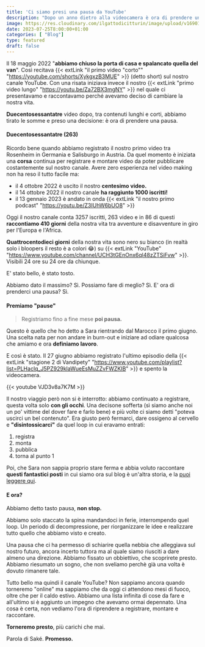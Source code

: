 ```yaml
---
title: 'Ci siamo presi una pausa da YouTube'
description: "Dopo un anno dietro alla videocamera è ora di prendere una pausa. Cosa ne sarà del nostro canale YouTube?" 
image: https://res.cloudinary.com/ilgattodicitturin/image/upload/v1690130756/Articoli/Blog/youtube-pausa_bpphs4.png
date: 2023-07-25T8:00:00+01:00
categories: [ "Blog"]
type: featured
draft: false
---
```


Il 18 maggio 2022 "**abbiamo chiuso la porta di casa e spalancato quella del van**". 
Così recitava {{< extLink "il primo video \"corto\"" "https://youtube.com/shorts/XykgxzB3MUE" >}} (detto short) sul nostro canale YouTube. 
Con una risata iniziava invece il nostro {{< extLink "primo video lungo" "https://youtu.be/Za72BX3mgNY" >}} nel quale ci presentavamo e raccontavamo perché avevamo deciso di cambiare la nostra vita.

**Duecentosessantatre** video dopo, tra contenuti lunghi e corti, abbiamo tirato le somme e preso una decisione: è ora di prendere una pausa.

#### Duecentosessantatre (263)
Ricordo bene quando abbiamo registrato il nostro primo video tra Rosenheim in Germania e Salisburgo in Austria. 
Da quel momento è iniziata una **corsa** continua per registrare e montare video da poter pubblicare costantemente sul nostro canale. Avere zero esperienza nel video making non ha reso il tutto facile ma:

- il 4 ottobre 2022 è uscito il nostro **centesimo video.**
- il 14 ottobre 2022 il nostro canale **ha raggiunto 1000 iscritti!**
- il 13 gennaio 2023 è andato in onda {{< extLink "il nostro primo podcast" "https://youtu.be/Z3IUhW6bUO8" >}}

Oggi il nostro canale conta 3257 iscritti, 263 video e in 86 di questi **raccontiamo 410 giorni** della nostra vita tra avventure e disavventure in giro per l'Europa e l'Africa.

**Quattrocentodieci giorni** della nostra vita sono nero su bianco (in realtà solo i bloopers il resto è a colori 😂) su {{< extLink "YouTube" "https://www.youtube.com/channel/UCH3tGEnOnx6ql48zZTSiFvw" >}}. Visibili 24 ore su 24 ore da chiunque.

E' stato bello, è stato tosto. 

Abbiamo dato il massimo? Sì. 
Possiamo fare di meglio? Sì. 
E' ora di prenderci una pausa? Sì.

#### Premiamo "pause"
> Registriamo fino a fine mese **poi pausa.** 

Questo è quello che ho detto a Sara rientrando dal Marocco il primo giugno. Una scelta nata per non andare in burn-out e iniziare ad odiare qualcosa che amiamo e ora **definiamo lavoro**.

E così è stato. Il 27 giugno abbiamo registrato l'ultimo episodio della {{< extLink "stagione 2 di Vandipety" "https://www.youtube.com/playlist?list=PLHaclq_J5PZ929klaWueEsMuZZvFWZKIB" >}} e spento la videocamera. 

{{< youtube VJD3v8a7K7M >}}

Il nostro viaggio però non si è interrotto: abbiamo continuato a registrare, questa volta solo **con gli occhi**. 
Una decisone sofferta (sì siamo anche noi un po' vittime del dover fare e farlo bene) e più volte ci siamo detti "poteva uscirci un bel contenuto".
Era giusto però fermarci, dare ossigeno al cervello e **"disintossicarci"** da quel loop in cui eravamo entrati:
1. registra
2. monta
3. pubblica
4. torna al punto 1

Poi, che Sara non sappia proprio stare ferma e abbia voluto raccontare **questi fantastici posti** in cui siamo ora sul blog è un'altra storia, e la [puoi leggere qui](/blog/l-ariege-in-camper-tour-di-9-giorni-in-una-regione-francese-meravigliosa).


#### E ora?
Abbiamo detto tasto pausa, **non stop.**

Abbiamo solo staccato la spina mandandoci in ferie, interrompendo quel loop. 
Un periodo di decompressione, per riorganizzare le idee e realizzare tutto quello che abbiamo visto e creato. 

Una pausa che ci ha permesso di schiarire quella nebbia che alleggiava sul nostro futuro, ancora incerto tuttora ma al quale siamo riusciti a dare almeno una direzione. 
Abbiamo fissato un obbiettivo, che scoprirete presto.
Abbiamo riesumato un sogno, che non sveliamo perchè già una volta è dovuto rimanere tale. 


<!-- E' ancora incerto ma quest'anno in giro per il mondo ci ha permesso di capire molto e  -->
Tutto bello ma quindi il canale YouTube?
Non sappiamo ancora quando torneremo "online" ma sappiamo che da oggi ci attendono mesi di fuoco, oltre che per il caldo estivo. 
Abbiamo una lista infinita di cose da fare e all'ultimo si è aggiunto un impegno che avevamo ormai depennato. 
Una cosa è certa, non vediamo l'ora di riprendere a registrare, montare e raccontare. 

**Torneremo presto**, più carichi che mai.

Parola di Saké. **Promesso.**
